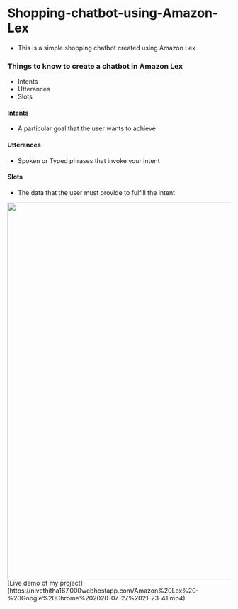# Shopping-chatbot-using-Amazon-Lex
+ This is a simple shopping chatbot created using Amazon Lex

### Things to know to create a chatbot in Amazon Lex
+ Intents
+ Utterances
+ Slots

#### Intents
+ A particular goal that the user wants to achieve
#### Utterances
+ Spoken or Typed phrases that invoke your intent
#### Slots
+ The data that the user must provide to fulfill the intent
<img src="https://nivethitha167.000webhostapp.com/awsimage.JPG" width="850">
[Live demo of my project](https://nivethitha167.000webhostapp.com/Amazon%20Lex%20-%20Google%20Chrome%202020-07-27%2021-23-41.mp4)
